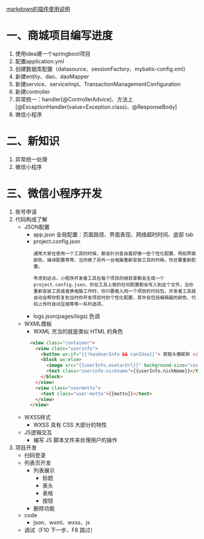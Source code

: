 
[markdown的插件使用说明](https://www.jetbrains.com/help/idea/markdown.html)
<!-- https://www.jetbrains.com/help/idea/markdown.html -->

# 一、商城项目编写进度
 1. 使用idea建一个springboot项目
 2. 配置application.yml
 3. 创建数据库配置（datasource、sessionFactory、mybatis-config.xml）
 4. 新建entity、dao、daoMapper
 5. 新建service、serviceImpl、TransactionManagementConfiguration
 6. 新建controller
 7. 异常统一：handler[@ControllerAdvice]、方法上[@ExceptionHandler(value=Exception.class)、@ResponseBody]
 8. 微信小程序
 

# 二、新知识
1. 异常统一处理
2. 微信小程序



# 三、微信小程序开发
1. 账号申请
2. 代码构成了解
    - JSON配置
        - app.json 全局配置：页面路径、界面表现、网络超时时间、底部 tab 
        - project.config.json 
            ```
            通常大家在使用一个工具的时候，都会针对各自喜好做一些个性化配置，例如界面颜色、编译配置等等，当你换了另外一台电脑重新安装工具的时候，你还要重新配置。
            
            考虑到这点，小程序开发者工具在每个项目的根目录都会生成一个 project.config.json，你在工具上做的任何配置都会写入到这个文件，当你重新安装工具或者换电脑工作时，你只要载入同一个项目的代码包，开发者工具就自动会帮你恢复到当时你开发项目时的个性化配置，其中会包括编辑器的颜色、代码上传时自动压缩等等一系列选项。
            ```
        - logs.json(pages/logs) 色调
    - WXML模板
        - WXML 充当的就是类似 HTML 的角色
        ```html
          <view class="container">
            <view class="userinfo">
              <button wx:if="{{!hasUserInfo && canIUse}}"> 获取头像昵称 </button>
              <block wx:else>
                <image src="{{userInfo.avatarUrl}}" background-size="cover"></image>
                <text class="userinfo-nickname">{{userInfo.nickName}}</text>
              </block>
            </view>
            <view class="usermotto">
              <text class="user-motto">{{motto}}</text>
            </view>
          </view>            
        ```
    - WXSS样式
        - WXSS 具有 CSS 大部分的特性
    - JS逻辑交互
        - 编写 JS 脚本文件来处理用户的操作
3. 项目开发
    - 扫码登录
    - 列表页开发
        - 列表展示
            - 标题
            - 表头
            - 表格
            - 按钮
        - 删除功能
    - code
        - json、wxml、wxss、js
    - 调试（F10 下一步、F8 跳过）
    